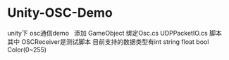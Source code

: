 # Unity-OSC-Demo
unity下 osc通信demo
 
添加 GameObject 绑定Osc.cs UDPPacketIO.cs 脚本
其中 OSCReceiver是测试脚本 目前支持的数据类型有int  string float bool Color(0~255)
